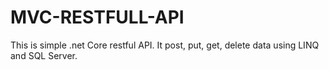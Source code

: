 # MVC-RESTFULL-API

This is simple .net Core restful API.
It post, put, get, delete data using LINQ and SQL Server.

